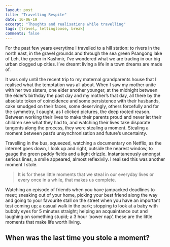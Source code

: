 ```yaml
---
layout: post
title: "Travelling Respite"
date: 16-06-19
excerpt: "Thoughts and realisations while travelling"
tags: [travel, lettingloose, break]
comments: false
---
```


For the past few years everytime I travelled to a hill station: to rivers in the north east, in the gravel grounds and through the sea green Psangong lake of Leh, the green in Kashmir, I’ve wondered what we are trading in our big urban clogged up cities. I’ve dreamt living a life in a town dreams are made of. 

It was only until the recent trip to my maternal grandparents house that I realised what the temptation was all about. When I saw my mother unite with her two sisters, one elder another younger, at the midnight between the elder’s birthday the past day and my mother’s that day, all there by the absolute token of coincidence and some persistence with their husbands, cake smudged on their faces, some deservingly, others forcefully and for the symmetry, I caught, as I clicked pictures, the deep rooted reason. Between working their lives to make their parents proud and never let their children see what they had to, and watching their lives take disparate tangents along the process, they were stealing a moment. Stealing a moment between past’s unsynchronisation and future’s uncertainty. 


Travelling in the bus, squeezed, watching a documentary on Netflix, as the internet goes down, I look up and right, outside the nearest window, to gauge the green paddy fields and a light drizzle. Instantaneously amongst serious lines, a smile appeared, almost reflexivily. I realised this was another moment I stole. 

> It is for these little moments that we steal in our everyday lives or every once in a while, that makes us complete. 

Watching an episode of friends when you have jampacked deadlines to meet; sneaking out of your home, picking your best friend along the way and going to your favourite stall on the street when you have an important test coming up; a casual walk in the park; stopping to look at a baby with bubbly eyes for 5 minutes straight; helping an acquaintance out and laughing on something stupid; a 3 hour ‘power nap’, these are the little moments that make life worth living. 

## When was the last time you stole a moment?
